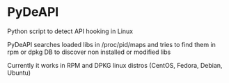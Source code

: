 # PyDeAPI
Python script to detect API hooking in Linux 

PyDeAPI  searches loaded libs in /proc/pid/maps and tries to find them in rpm or dpkg DB to discover non installed or
modified libs 

Currently it works in RPM and DPKG linux distros (CentOS, Fedora, Debian, Ubuntu)
